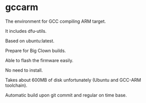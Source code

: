 # gccarm

The environment for GCC compiling ARM target.

It includes dfu-utils.

Based on ubuntu:latest.

Prepare for Big Clown builds.

Able to flash the firmware easily.

No need to install.

Takes about 600MB of disk unfortunately (Ubuntu and GCC-ARM toolchain).

Automatic build upon git commit and regular on time base.
